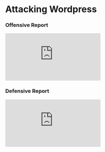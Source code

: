 # Attacking Wordpress

### Offensive Report

![Red Team: Summary of Operations](https://github.com/Sk3llington/Attacking-Wordpress-Purple-Team/blob/main/Red_Team_Summary_of_Operations/Summary_of_Operations.md)

### Defensive Report

![Blue Team: Summary of Operations](https://github.com/Sk3llington/Attacking-Wordpress-Purple-Team/blob/main/Blue_Team_Summary_of_Operations/Defensive_report.md)
